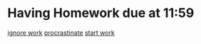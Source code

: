 # Having Homework due at 11:59

[ignore work](sleep.md)
[procrastinate](procrastinate.md)
[start work](immediately-work/immidiantSTARTHERE.md)
